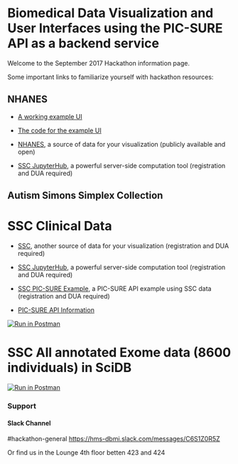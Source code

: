 # Biomedical Data Visualization and User Interfaces using the PIC-SURE API as a backend service 

Welcome to the September 2017 Hackathon information page.

Some important links to familiarize yourself with hackathon resources:

## NHANES
- [A working example UI](https://nhanes.hms.harvard.edu/scatter)
- [The code for the example UI](https://github.com/hms-dbmi/hackathon-Sept2017/tree/master/hackathon_examples/pic-sure-api-driven-ui/src/main/webapp)
- [NHANES](https://nhanes.hms.harvard.edu), a source of data for your visualization (publicly available and open)

- [SSC JupyterHub](https://ssc-hub.hms.harvard.edu), a powerful server-side computation tool (registration and DUA required)


## Autism Simons Simplex Collection 
# SSC Clinical Data
- [SSC](https://ssc.hms.harvard.edu), another source of data for your visualization (registration and DUA required)

- [SSC JupyterHub](https://ssc-hub.hms.harvard.edu), a powerful server-side computation tool (registration and DUA required)
- [SSC PIC-SURE Example](http://tinyurl.com/dbmi-picsure), a PIC-SURE API example using SSC data (registration and DUA required)
- [PIC-SURE API Information](https://pic-sure.org/products/bd2k-pic-sure-restful-api) 

[![Run in Postman](https://run.pstmn.io/button.svg)](https://app.getpostman.com/run-collection/dc140db46b8e6bb299e6)

# SSC All annotated Exome data (8600 individuals) in SciDB
[![Run in Postman](https://run.pstmn.io/button.svg)](https://app.getpostman.com/run-collection/fed8adc750188d16ac62)


### Support
#### Slack Channel
#hackathon-general
https://hms-dbmi.slack.com/messages/C6S1Z0R5Z

Or find us in the Lounge 4th floor betten 423 and 424
